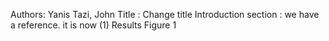 Authors: Yanis Tazi, John
Title : Change title
Introduction section : we have a reference. it is now (1)
Results
Figure 1
